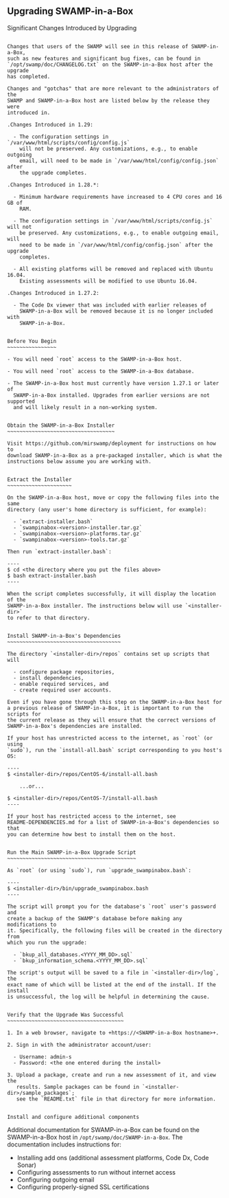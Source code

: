 Upgrading SWAMP-in-a-Box
------------------------


Significant Changes Introduced by Upgrading
~~~~~~~~~~~~~~~~~~~~~~~~~~~~~~~~~~~~~~~~~~~

Changes that users of the SWAMP will see in this release of SWAMP-in-a-Box,
such as new features and significant bug fixes, can be found in
`/opt/swamp/doc/CHANGELOG.txt` on the SWAMP-in-a-Box host after the upgrade
has completed.

Changes and "gotchas" that are more relevant to the administrators of the
SWAMP and SWAMP-in-a-Box host are listed below by the release they were
introduced in.

.Changes Introduced in 1.29:

  - The configuration settings in `/var/www/html/scripts/config/config.js`
    will not be preserved. Any customizations, e.g., to enable outgoing
    email, will need to be made in `/var/www/html/config/config.json` after
    the upgrade completes.

.Changes Introduced in 1.28.*:

  - Minimum hardware requirements have increased to 4 CPU cores and 16 GB of
    RAM.

  - The configuration settings in `/var/www/html/scripts/config.js` will not
    be preserved. Any customizations, e.g., to enable outgoing email, will
    need to be made in `/var/www/html/config/config.json` after the upgrade
    completes.

  - All existing platforms will be removed and replaced with Ubuntu 16.04.
    Existing assessments will be modified to use Ubuntu 16.04.

.Changes Introduced in 1.27.2:

  - The Code Dx viewer that was included with earlier releases of
    SWAMP-in-a-Box will be removed because it is no longer included with
    SWAMP-in-a-Box.


Before You Begin
~~~~~~~~~~~~~~~~

- You will need `root` access to the SWAMP-in-a-Box host.

- You will need `root` access to the SWAMP-in-a-Box database.

- The SWAMP-in-a-Box host must currently have version 1.27.1 or later of
  SWAMP-in-a-Box installed. Upgrades from earlier versions are not supported
  and will likely result in a non-working system.


Obtain the SWAMP-in-a-Box Installer
~~~~~~~~~~~~~~~~~~~~~~~~~~~~~~~~~~~

Visit https://github.com/mirswamp/deployment for instructions on how to
download SWAMP-in-a-Box as a pre-packaged installer, which is what the
instructions below assume you are working with.


Extract the Installer
~~~~~~~~~~~~~~~~~~~~~

On the SWAMP-in-a-Box host, move or copy the following files into the same
directory (any user's home directory is sufficient, for example):

  - `extract-installer.bash`
  - `swampinabox-<version>-installer.tar.gz`
  - `swampinabox-<version>-platforms.tar.gz`
  - `swampinabox-<version>-tools.tar.gz`

Then run `extract-installer.bash`:

----
$ cd <the directory where you put the files above>
$ bash extract-installer.bash
----

When the script completes successfully, it will display the location of the
SWAMP-in-a-Box installer. The instructions below will use `<installer-dir>`
to refer to that directory.


Install SWAMP-in-a-Box's Dependencies
~~~~~~~~~~~~~~~~~~~~~~~~~~~~~~~~~~~~~

The directory `<installer-dir>/repos` contains set up scripts that will

  - configure package repositories,
  - install dependencies,
  - enable required services, and
  - create required user accounts.

Even if you have gone through this step on the SWAMP-in-a-Box host for
a previous release of SWAMP-in-a-Box, it is important to run the scripts for
the current release as they will ensure that the correct versions of
SWAMP-in-a-Box's dependencies are installed.

If your host has unrestricted access to the internet, as `root` (or using
`sudo`), run the `install-all.bash` script corresponding to you host's OS:

----
$ <installer-dir>/repos/CentOS-6/install-all.bash

    ...or...

$ <installer-dir>/repos/CentOS-7/install-all.bash
----

If your host has restricted access to the internet, see
README-DEPENDENCIES.md for a list of SWAMP-in-a-Box's dependencies so that
you can determine how best to install them on the host.


Run the Main SWAMP-in-a-Box Upgrade Script
~~~~~~~~~~~~~~~~~~~~~~~~~~~~~~~~~~~~~~~~~~

As `root` (or using `sudo`), run `upgrade_swampinabox.bash`:

----
$ <installer-dir>/bin/upgrade_swampinabox.bash
----

The script will prompt you for the database's `root` user's password and
create a backup of the SWAMP's database before making any modifications to
it. Specifically, the following files will be created in the directory from
which you run the upgrade:

  - `bkup_all_databases.<YYYY_MM_DD>.sql`
  - `bkup_information_schema.<YYYY_MM_DD>.sql`

The script's output will be saved to a file in `<installer-dir>/log`, the
exact name of which will be listed at the end of the install. If the install
is unsuccessful, the log will be helpful in determining the cause.


Verify that the Upgrade Was Successful
~~~~~~~~~~~~~~~~~~~~~~~~~~~~~~~~~~~~~~

1. In a web browser, navigate to +https://<SWAMP-in-a-Box hostname>+.

2. Sign in with the administrator account/user:

  - Username: admin-s
  - Password: <the one entered during the install>

3. Upload a package, create and run a new assessment of it, and view the
   results. Sample packages can be found in `<installer-dir>/sample_packages`;
   see the `README.txt` file in that directory for more information.


Install and configure additional components
~~~~~~~~~~~~~~~~~~~~~~~~~~~~~~~~~~~~~~~~~~~

Additional documentation for SWAMP-in-a-Box can be found on the
SWAMP-in-a-Box host in `/opt/swamp/doc/SWAMP-in-a-Box`. The documentation
includes instructions for:

  - Installing add ons (additional assessment platforms, Code Dx, Code Sonar)
  - Configuring assessments to run without internet access
  - Configuring outgoing email
  - Configuring properly-signed SSL certifications
